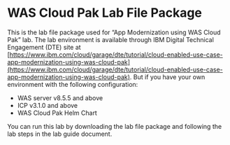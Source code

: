 # WAS Cloud Pak Lab File Package
This is the lab file package used for “App Modernization using WAS Cloud Pak” lab.  The lab environment is available through IBM Digital Technical Engagement (DTE) site at [https://www.ibm.com/cloud/garage/dte/tutorial/cloud-enabled-use-case-app-modernization-using-was-cloud-pak](https://www.ibm.com/cloud/garage/dte/tutorial/cloud-enabled-use-case-app-modernization-using-was-cloud-pak). But if you have your own environment with the following configuration:

* WAS server v8.5.5 and above
* ICP v3.1.0 and above
* WAS Cloud Pak Helm Chart

You can run this lab by downloading the lab file package and following the lab steps in the lab guide document.
